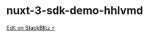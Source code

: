 # nuxt-3-sdk-demo-hhlvmd

[Edit on StackBlitz ⚡️](https://stackblitz.com/edit/nuxt-3-sdk-demo-hhlvmd)